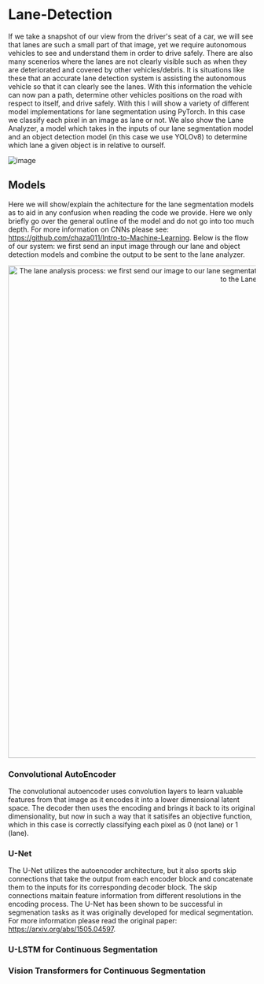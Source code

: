 # Lane-Detection

If we take a snapshot of our view from the driver's seat of a car, we will see that lanes are such a small part of that image, yet we require autonomous vehicles to see and understand them in order to drive safely. There are also many scenerios where the lanes are not clearly visible such as when they are deteriorated and covered by other vehicles/debris. It is situations like these that an accurate lane detection system is assisting the autonomous vehicle so that it can clearly see the lanes. With this information the vehicle can now pan a path, determine other vehicles positions on the road with respect to itself, and drive safely. With this I will show a variety of different model implementations for lane segmentation using PyTorch. In this case we classify each pixel in an image as lane or not. We also show the Lane Analyzer, a model which takes in the inputs of our lane segmentation model and an object detection model (in this case we use YOLOv8) to determine which lane a given object is in relative to ourself. 

![image](https://github.com/chaza011/Lane-Detection/assets/118681555/2de4c829-3c42-4fd0-accc-c282b00496e5)


## Models
Here we will show/explain the achitecture for the lane segmentation models as to aid in any confusion when reading the code we provide. Here we only briefly go over the general outline of the model and do not go into too much depth. For more information on CNNs please see: https://github.com/chaza011/Intro-to-Machine-Learning. Below is the flow of our system: we first send an input image through our lane and object detection models and combine the output to be sent to the lane analyzer. 

<p align="center">
  <img src="https://github.com/chaza011/Lane-Detection/blob/main/Screenshot%202023-11-10%20101525.png" 
  alt="The lane analysis process: we first send our image to our lane segmentation model and object detector. Then we combine both outputs and send it to the Lane Analyzer" width="1000"/>
</p>

### Convolutional AutoEncoder
The convolutional autoencoder uses convolution layers to learn valuable features from that image as it encodes it into a lower dimensional latent space. The decoder then uses the encoding and brings it back to its original dimensionality, but now in such a way that it satisifes an objective function, which in this case is correctly classifying each pixel as 0 (not lane) or 1 (lane). 
### U-Net

The U-Net utilizes the autoencoder architecture, but it also sports skip connections that take the output from each encoder block and concatenate them to the inputs for its corresponding decoder block. The skip connections maitain feature information from different resolutions in the encoding process. The U-Net has been shown to be successful in segmenation tasks as it was originally developed for medical segmentation. For more information please read the original paper: https://arxiv.org/abs/1505.04597. 

### U-LSTM for Continuous Segmentation



### Vision Transformers for Continuous Segmentation
